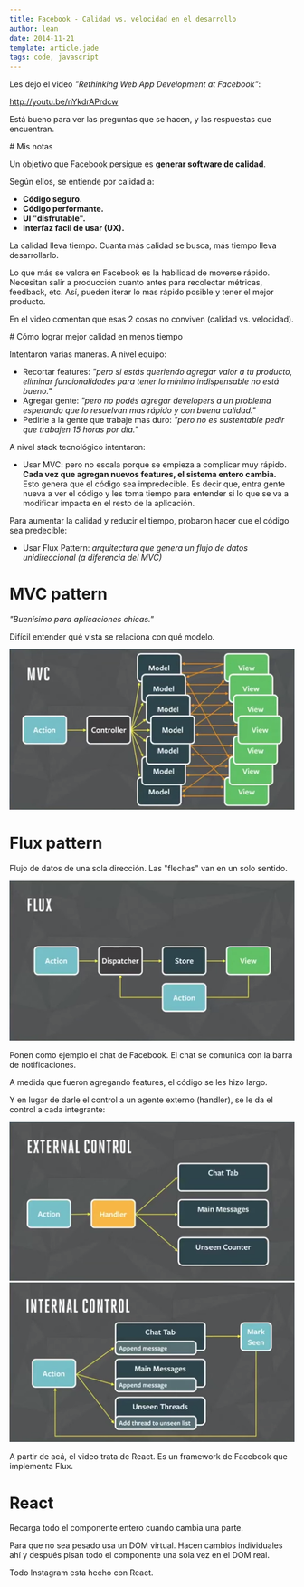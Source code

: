 ```yaml
---
title: Facebook - Calidad vs. velocidad en el desarrollo
author: lean
date: 2014-11-21
template: article.jade
tags: code, javascript
---
```


Les dejo el video *"Rethinking Web App Development at Facebook"*:

http://youtu.be/nYkdrAPrdcw

Está bueno para ver las preguntas que se hacen, y las respuestas que encuentran.

# Mis notas

Un objetivo que Facebook persigue es **generar software de calidad**.

Según ellos, se entiende por calidad a:

- **Código seguro.**
- **Código performante.**
- **UI "disfrutable".**
- **Interfaz facil de usar (UX).**

La calidad lleva tiempo. Cuanta más calidad se busca, más tiempo lleva desarrollarlo.

Lo que más se valora en Facebook es la habilidad de moverse rápido. Necesitan salir a producción cuanto antes para recolectar métricas, feedback, etc. Así, pueden iterar lo mas rápido posible y tener el mejor producto.

En el video comentan que esas 2 cosas no conviven (calidad vs. velocidad).

# Cómo lograr mejor calidad en menos tiempo

Intentaron varias maneras. A nivel equipo:

- Recortar features: *"pero si estás queriendo agregar valor a tu producto, eliminar funcionalidades para tener lo mínimo indispensable no está bueno."*
- Agregar gente: *"pero no podés agregar developers a un problema esperando que lo resuelvan mas rápido y con buena calidad."*
- Pedirle a la gente que trabaje mas duro: *"pero no es sustentable pedir que trabajen 15 horas por día."*

A nivel stack tecnológico intentaron:

- Usar MVC: pero no escala porque se empieza a complicar muy rápido. **Cada vez que agregan nuevos features, el sistema entero cambia.** Esto genera que el código sea impredecible. Es decir que, entra gente nueva a ver el código y les toma tiempo para entender si lo que se va a modificar impacta en el resto de la aplicación.

Para aumentar la calidad y reducir el tiempo, probaron hacer que el código sea predecible:

- Usar Flux Pattern: *arquitectura que genera un flujo de datos unidireccional (a diferencia del MVC)*

# MVC pattern

*"Buenísimo para aplicaciones chicas."*

Difícil entender qué vista se relaciona con qué modelo.

![MVC](mvc.png)

# Flux pattern

Flujo de datos de una sola dirección. Las "flechas" van en un solo sentido.

![Flux](flux.png)

Ponen como ejemplo el chat de Facebook. El chat se comunica con la barra de notificaciones.

A medida que fueron agregando features, el código se les hizo largo.

Y en lugar de darle el control a un agente externo (handler), se le da el control a cada integrante:

![External control](external-control.png)
![Internal control](internal-control.png)

A partir de acá, el video trata de React. Es un framework de Facebook que implementa Flux.

# React

Recarga todo el componente entero cuando cambia una parte.

Para que no sea pesado usa un DOM virtual. Hacen cambios individuales ahí y después pisan todo el componente una sola vez en el DOM real.

Todo Instagram esta hecho con React.
